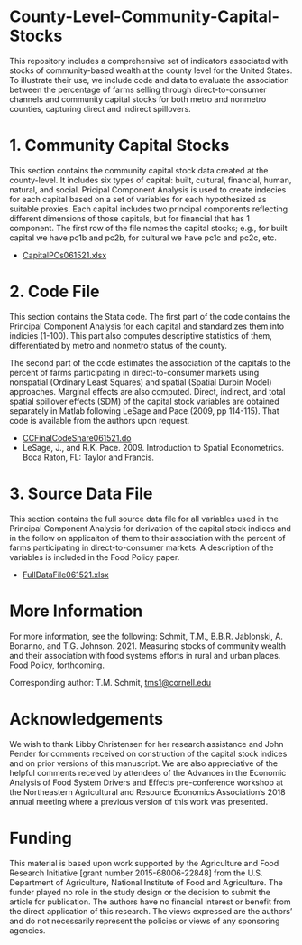 # County-Level-Community-Capital-Stocks
This repository includes a comprehensive set of indicators associated with stocks of community-based wealth at the county level for the United States. To illustrate their use, we include code and data to evaluate the association between the percentage of farms selling through direct-to-consumer channels and community capital stocks for both metro and nonmetro counties, capturing direct and indirect spillovers.


# 1. Community Capital Stocks
This section contains the community capital stock data created at the county-level.  It includes six types of capital: built, cultural, financial, human, natural, and social. Pricipal Component Analysis is used to create indecies for each capital based on a set of variables for each hypothesized as suitable proxies. Each capital includes two principal components reflecting different dimensions of those capitals, but for financial that has 1 component. The first row of the file names the capital stocks; e.g., for built capital we have pc1b and pc2b, for cultural we have pc1c and pc2c, etc.
- [CapitalPCs061521.xlsx](https://github.com/schmi-ny/County-Level-Community-Capital-Stocks/files/6663976/CapitalPCs061521.xlsx)

# 2. Code File
This section contains the Stata code. The first part of the code contains the Principal Component Analysis for each capital and standardizes them into indicies (1-100). This part also computes descriptive statistics of them, differentiated by metro and nonmetro status of the county. 

The second part of the code estimates the association of the capitals to the percent of farms participating in direct-to-consumer markets using nonspatial (Ordinary Least Squares) and spatial (Spatial Durbin Model) approaches. Marginal effects are also computed. Direct, indirect, and total spatial spillover effects (SDM) of the capital stock variables are obtained separately in Matlab following LeSage and Pace (2009, pp 114-115). That code is available from the authors upon request.

- [CCFinalCodeShare061521.do](https://github.com/schmi-ny/County-Level-Community-Capital-Stocks/files/6663995/CCFinalCodeShare061521.do)
- LeSage, J., and R.K. Pace. 2009. Introduction to Spatial Econometrics. Boca Raton, FL: Taylor and Francis.

# 3. Source Data File
This section contains the full source data file for all variables used in the Principal Component Analysis for derivation of the capital stock indices and in the follow on applicaiton of them to their association with the percent of farms participating in direct-to-consumer markets. A description of the variables is included in the Food Policy paper.  

- [FullDataFile061521.xlsx](https://github.com/schmi-ny/County-Level-Community-Capital-Stocks/files/6663995/FullDataFile061521.xlsx)

# More Information
For more information, see the following:
Schmit, T.M., B.B.R. Jablonski, A. Bonanno, and T.G. Johnson. 2021. Measuring stocks of community wealth and their association with food systems efforts in rural and urban places. Food Policy, forthcoming.

Corresponding author: T.M. Schmit, tms1@cornell.edu

# Acknowledgements 
We wish to thank Libby Christensen for her research assistance and John Pender for comments received on construction of the capital stock indices and on prior versions of this manuscript. We are also appreciative of the helpful comments received by attendees of the Advances in the Economic Analysis of Food System Drivers and Effects pre-conference workshop at the Northeastern Agricultural and Resource Economics Association’s 2018 annual meeting where a previous version of this work was presented.

# Funding
This material is based upon work supported by the Agriculture and Food Research Initiative [grant number 2015-68006-22848] from the U.S. Department of Agriculture, National Institute of Food and Agriculture. The funder played no role in the study design or the decision to submit the article for publication. The authors have no financial interest or benefit from the direct application of this research. The views expressed are the authors’ and do not necessarily represent the policies or views of any sponsoring agencies.
